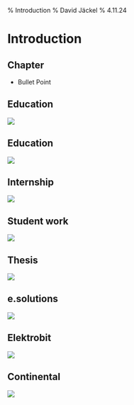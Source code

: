 % Introduction
% David Jäckel
% 4.11.24

# Introduction

## Chapter

* Bullet Point

## Education

![](plantuml/bachelor.svg)

## Education

![](plantuml/master.svg)

## Internship

![](plantuml/internships.svg)

## Student work

![](plantuml/working_student.svg)

## Thesis

![](plantuml/thesis.svg)

## e.solutions

![](plantuml/eso.svg)

## Elektrobit

![](plantuml/eb.svg)

## Continental

![](plantuml/conti.svg)

